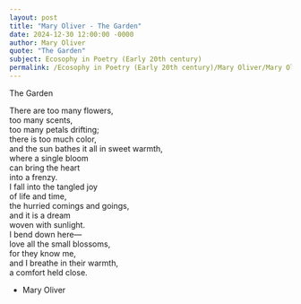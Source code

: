 ```yaml
---
layout: post
title: "Mary Oliver - The Garden"
date: 2024-12-30 12:00:00 -0000
author: Mary Oliver
quote: "The Garden"
subject: Ecosophy in Poetry (Early 20th century)
permalink: /Ecosophy in Poetry (Early 20th century)/Mary Oliver/Mary Oliver - The Garden
---
```


The Garden

There are too many flowers,  
     too many scents,  
     too many petals drifting;  
     there is too much color,  
     and the sun bathes it all in sweet warmth,  
     where a single bloom  
     can bring the heart  
     into a frenzy.  
     I fall into the tangled joy  
     of life and time,  
     the hurried comings and goings,  
     and it is a dream  
     woven with sunlight.  
     I bend down here—  
     love all the small blossoms,  
     for they know me,  
     and I breathe in their warmth,  
     a comfort held close.

- Mary Oliver
